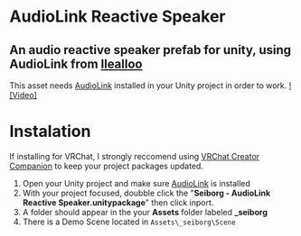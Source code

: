 # AudioLink Reactive Speaker
## An audio reactive speaker prefab for unity, using AudioLink from [llealloo](https://github.com/llealloo/vrc-udon-audio-link/tree/master)
This asset needs [AudioLink](https://github.com/llealloo/vrc-udon-audio-link/releases) installed in your Unity project in order to work.
[![Video]](https://www.youtube.com/watch?v=EgExCmWivkI)

# Instalation
If installing for VRChat, I strongly reccomend using [VRChat Creator Companion](https://vcc.docs.vrchat.com/) to keep your project packages updated.
1. Open your Unity project and make sure [AudioLink](https://github.com/llealloo/vrc-udon-audio-link/releases) is installed
2. With your project focused, doubble click the "**Seiborg - AudioLink Reactive Speaker.unitypackage**" then click inport.
3. A folder should appear in the your **Assets** folder labeled **_seiborg**
4. There is a Demo Scene located in ```Assets\_seiborg\Scene```
